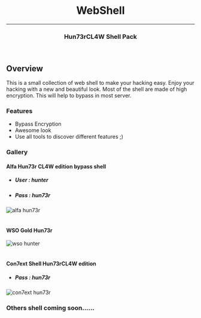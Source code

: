 <h1 align="center">
  <br>
  WebShell
  <br>
</h1>
<hr>
<h3 align="center">
  Hun73rCL4W Shell Pack
 </h3>
<br>
<h2>
  Overview
</h2>
  This is a small collection of web shell to make your hacking easy. Enjoy your hacking with a new and beautiful look. Most of the shell are made of high encryption. This will help to bypass in most server.  

<br>


### Features
- Bypass Encryption
- Awesome look
- Use all tools to discover different features ;)

### Gallery

#### Alfa Hun73r CL4W edition bypass shell
- ##### User : hunter
- ##### Pass : hun73r
![alfa hun73r](https://i.imgur.com/266JcVA.png)
<br>
<br>
#### WSO Gold Hun73r
![wso hunter](https://i.imgur.com/OX0SFuU.jpg)
<br>
<br>
#### Con7ext Shell Hun73rCL4W edition
- ##### Pass : hun73r
![con7ext hun73r](https://i.imgur.com/1jsup5b.png)

### Others shell coming soon......
